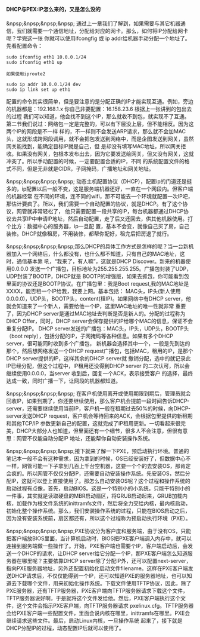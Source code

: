 #### DHCP与PEX:IP怎么来的，又是怎么没的

&npsp;&npsp;&npsp;&npsp; 通过上一章我们了解到，如果需要与其它机器通信，我们就需要一个通信地址，分配给对应的网卡。那么，如何将IP分配给网卡呢？学完这一张
你就可以使用ifcongfig 或 ip addr给机器手动分配一个地址了。先看配置命令：
```
sudo ifconfig eth1 10.0.0.1/24
sudo ifconfig eth1 up

如果使用iproute2

sudo ip addr 10.0.0.1/24 dev
sudo ip link set up eth1

```

配置的命令其实很简单，但是要注意的是分配正确的IP才能实现互通。例如，旁边的机器都是：192.168.1.x 你自己非要配置：16.158.23.6 根据上一张讲到的包出去的过程
我们可以知道，他会找不到这个IP，那么就收不到包，就实现不了互通。第二节我们说过：网络包一定是完整的，可以有下层没上层，但不能相反。因为这两个IP的网段是不一样
样的，不一样则不会发送ARP请求，那么就不会加MAC头，这就形成跨网段调用，就不会把包发送到网络中，而是企图发送到网关，虽然网关能找到，能确定目标IP就是自己，但
是却没有填写MAC地址，所以网关拒收。如果没有网关，包根本发布出去，因为它要发送给网关，但又没有网关，这就冲突了。所以手动配置的时候，一定要配置合适的IP，不同
的系统配置文件的格式不同，但是无非就是CIDR，子网掩码，广播地址和网关地址。

&npsp;&npsp;&npsp;&npsp; 动态主机配置协议（DHCP），配置ip的门道还是挺多的，ip配置以后一般不变，这是服务端机器还好，一直在一个网段内。但客户端的机器经常
在不同的环境，连不同的wifi，那不可能去一个环境就配置一次IP吧，那估计要疯了。所以，我们需要一个自动配置的协议，就是DHCP。有了这个协议，网管就非常轻松了，
他只需要配置一段共享的IP，每台机器都通过DHCP协议去共享IP中申请IP地址，然后自动配置，走了后又还回去，供其他机器使用。打个比方：数据中心的服务器，ip一旦配
置，基本不会变，就像自己买了房，自己装修。DHCP就像租房，不用装修，都帮你配好，租完后把房退了就行。

&npsp;&npsp;&npsp;&npsp;那么DHCP的具体工作方式是怎样的呢？当一台新机器加入一个网络后，什么都没有，也什么都不知道，只有自己的MAC地址，这时，通信基本靠
吼，“我来了，有人嘛”，这就是DHCP Discover。新来的机器使用0.0.0.0 发送一个广播包，目标地址为255.255.255.255。广播包封装了UDP，UDP封装了BOOTP，DHCP就是
BOOTP的增强版，如果去抓包，你可能看到包里面的协议还是BOOTP协议。在广播包里：我是Boot request,我的MAC地址是XXXX，能否租一个IP给我，我要上网。基本包括：
MAC头，IP头(新人使用0.0.0.0)，UDP头，BOOTP头，content(租IP)。如果网络中有DHCP server，他就会知道来了一个新人，需要给他一个IP，这里MAC地址的唯一性就非常
重要了，因为DHCP server是通过MAC地址去判断是否是新人的。分配的过程称为DHCP Offer，同时，DHCP server会保存提供的IP给哪个MAC的信息，保证不会重复分配IP。
DHCP server发送的广播包：MAC头，IP头，UDP头，BOOTP头（boot reply），包括分配的IP，子网掩码等各种信息。如果有多个DHCP server，很可能同时收到多个广播包，
新机器会选择其中一个，一般是先到达的那个，然后想网络发送一个DHCP request广播包，包括MAC，租用的IP，是那个DHCP server提供的IP，这样其余的DHCP server就
撤销分配，选中的就记录此IP已经分配，但这个过程中，IP租用还没得到DHCP server 的二次认可，所以会继续使用0.0.0.0，当server 收到后，回复一个ACK，表示接受客户
的选择，最终达成一致，同时广播一下，让网段的机器都知道。

&npsp;&npsp;&npsp;&npsp; 在客户机使用离开或使用期限到期后，管理员就会回收IP，如果到期了，你还要继续使用，那么客户机会提前一段时间告诉DHCP-server，还需要继续使用当前IP，客户机一般在租期过去50%的时候，向DHCP-server发送DHCP request，客户机会等待回来的ACK，会根据包里提供的新租期和其他TCP/IP
参数更新自己的配置，这就完成了IP租用更新。一切看起来很完美，DHCP大部分人也知道，但里面还有一个细节，很多人不会注意，但很有意思：网管不仅能自动分配IP
地址，还能帮你自动安装操作系统。

&npsp;&npsp;&npsp;&npsp;接下就来了解一下PXE，预启动执行环境。普通的笔记本一般不会有这种需求，因为拿到的时候，OS已经安装好了，但数据中心不一样，网管可能一下子拿到几百上千台空机器，这要一个个的去安装OS，那肯定会疯的。所以网管不仅仅分配IP，还需要自动安装操作系统。先安装OS，然后分配IP，这就可以登上直接使用了。那怎么自动安装OS呢？这个过程和操作系统的启动过程有点像，首先，启动BIOS。这是一个特别小的小系统，只能干特别小的一件事，其实就是读取硬盘的MBR启动扇区，将GRUB启动起来，GRUB加载内核，加载作为根文件系统的inittramfs文件，然后将全力交给内核，最内核启动，初始化整个操作系统。那么，我们安装操作系统的过程，只能在BIOS启动之后，因为没有安装系统前，扇区都还有，所以这个过程称为预启动执行环境（PXE）。

&npsp;&npsp;&npsp;&npsp;PXE协议分为客户度和服务端，由于没有OS，只能把客户端放BIOS里面，当计算机启动时，BIOS把PXE客户端调入内存中，就可以连接到服务端做一些操作了。开始，PXE客户端也需要个IP，客户端启动后，会发送一个DHCP的请求，让DHCP server给它分配一个IP，那PXE客户端怎么知道服务器在哪里呢？主要依靠DHCP server除了分配IP外，还可以配置next-server，指向PXE服务器地址，另外还配置初始化启动文件filename。这样在PXE客户端发送DHCP请求后，不仅仅能得到一个IP，还可以知道PXE的服务器地址，也可以知道去下载哪个文件，用来初始化操作系统。下载文件使用TFTP协议，因此，除了PXE服务器，还有TFTP服务器，PXE客户端向TFTP服务器请求下载这个文件，TFTP服务器说好啊，于是就将这个文件发给他。然后，PXE客户端执行这个文件，这个文件会指示PXE客户端，向TFTP服务器请求
pxelinux.cfg。TFTP服务器会给PXE客户端一些配置文件，里面会说内核在哪里，inittramfs在哪里。PXE会继续请求这些文件。最后，启动Linux内核，一旦操作系统
起来了，接下就是DHCP分配IP的过程，动态配置IP后就可以使用了。



